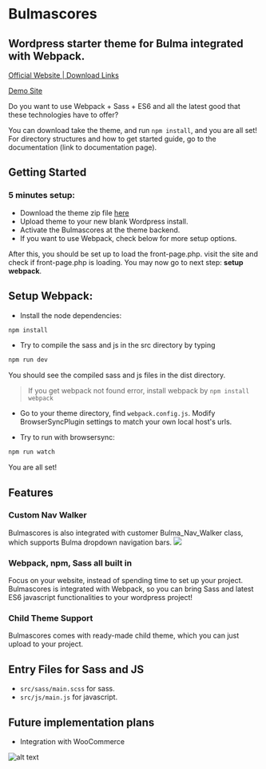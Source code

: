 # Bulmascores
## Wordpress starter theme for Bulma integrated with Webpack. 

[Official Website | Download Links](http://bulmascores.seyongcho.com/)

[Demo Site](http://demo-bulmascores.seyongcho.com)

Do you want to use Webpack + Sass + ES6 and all the latest good that these technologies have to offer? 

You can download take the theme, and run `npm install`, and you are all set! For directory structures and how to get started guide, go to the documentation (link to documentation page).

## Getting Started
### 5 minutes setup:
* Download the theme zip file [here](http://bulmascores.seyongcho.com/)
* Upload theme to your new blank Wordpress install.
* Activate the Bulmascores at the theme backend.
* If you want to use Webpack, check below for more setup options.

After this, you should be set up to load the front-page.php. visit the site and check if front-page.php is loading. You may now go to next step: **setup webpack**.

## Setup Webpack:

* Install the node dependencies:
```sh
npm install
```

* Try to compile the sass and js in the src directory by typing 
```sh
npm run dev
```
You should see the compiled sass and js files in the dist directory.

>If you get webpack not found error, install webpack by `npm install webpack`

* Go to your theme directory, find `webpack.config.js`. Modify BrowserSyncPlugin settings to match your own local host's urls. 

* Try to run with browsersync:
```sh
npm run watch
```

You are all set!

## Features
### Custom Nav Walker
Bulmascores is also integrated with customer Bulma_Nav_Walker class, which supports Bulma dropdown navigation bars.
![](https://seyongcho.com/wp-content/uploads/2018/02/BulmaNavWalker.gif)

### Webpack, npm, Sass all built in
Focus on your website, instead of spending time to set up your project. 
Bulmascores is integrated with Webpack, so you can bring Sass and latest ES6 javascript functionalities to your wordpress project!

### Child Theme Support
Bulmascores comes with ready-made child theme, which you can just upload to your project. 


## Entry Files for Sass and JS
* `src/sass/main.scss` for sass. 
* `src/js/main.js` for javascript.

## Future implementation plans
* Integration with WooCommerce

![alt text](https://bulma.io/images/made-with-bulma.png "Made with Bulma")